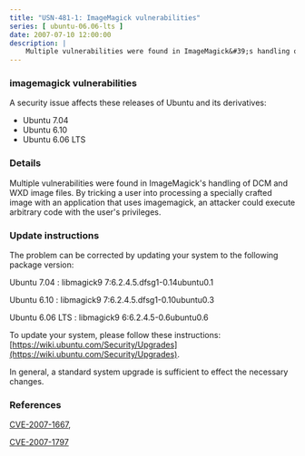 ```yaml
---
title: "USN-481-1: ImageMagick vulnerabilities"
series: [ ubuntu-06.06-lts ]
date: 2007-07-10 12:00:00
description: |
    Multiple vulnerabilities were found in ImageMagick&#39;s handling of DCM and WXD image files.  By tricking a user into processing a specially crafted image with an application that uses imagemagick, an attacker could execute arbitrary code with the user&#39;s privileges.
--- 
```

 
### imagemagick vulnerabilities

A security issue affects these releases of Ubuntu and its derivatives:

* Ubuntu 7.04
* Ubuntu 6.10
* Ubuntu 6.06 LTS

### Details

Multiple vulnerabilities were found in ImageMagick&#39;s handling of DCM and WXD image files. By tricking a user into processing a specially crafted image with an application that uses imagemagick, an attacker could execute arbitrary code with the user&#39;s privileges.

### Update instructions

The problem can be corrected by updating your system to the following package version:

Ubuntu 7.04
 : libmagick9 <span>7:6.2.4.5.dfsg1-0.14ubuntu0.1</span>

Ubuntu 6.10
 : libmagick9 <span>7:6.2.4.5.dfsg1-0.10ubuntu0.3</span>

Ubuntu 6.06 LTS
 : libmagick9 <span>6:6.2.4.5-0.6ubuntu0.6</span>

To update your system, please follow these instructions: [https://wiki.ubuntu.com/Security/Upgrades](https://wiki.ubuntu.com/Security/Upgrades).

In general, a standard system upgrade is sufficient to effect the necessary changes.

### References

 [CVE-2007-1667](http://people.ubuntu.com/~ubuntu-security/cve/CVE-2007-1667), 

 [CVE-2007-1797](http://people.ubuntu.com/~ubuntu-security/cve/CVE-2007-1797)
 
